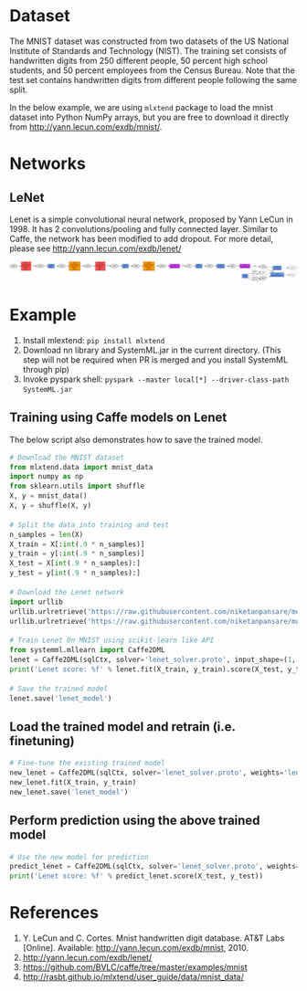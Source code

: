 <!--
{% comment %}
Licensed to the Apache Software Foundation (ASF) under one or more
contributor license agreements.  See the NOTICE file distributed with
this work for additional information regarding copyright ownership.
The ASF licenses this file to you under the Apache License, Version 2.0
(the "License"); you may not use this file except in compliance with
the License.  You may obtain a copy of the License at

http://www.apache.org/licenses/LICENSE-2.0

Unless required by applicable law or agreed to in writing, software
distributed under the License is distributed on an "AS IS" BASIS,
WITHOUT WARRANTIES OR CONDITIONS OF ANY KIND, either express or implied.
See the License for the specific language governing permissions and
limitations under the License.
{% endcomment %}
-->

# Dataset

The MNIST dataset was constructed from two datasets of the US National Institute of Standards and Technology (NIST). The training set consists of handwritten digits from 250 different people, 50 percent high school students, and 50 percent employees from the Census Bureau. Note that the test set contains handwritten digits from different people following the same split.

In the below example, we are using `mlxtend` package to load the mnist dataset into Python NumPy arrays, but you are free to download it directly from http://yann.lecun.com/exdb/mnist/.

# Networks

## LeNet

Lenet is a simple convolutional neural network, proposed by Yann LeCun in 1998. It has 2 convolutions/pooling and fully connected layer. Similar to Caffe, the network has been modified to add dropout. For more detail, please see http://yann.lecun.com/exdb/lenet/

![Lenet network](lenet_network.png)

# Example

  1. Install mlextend: `pip install mlxtend`
  2. Download nn library and SystemML.jar  in the current directory. (This step will not be required when PR is merged and you install SystemML through pip)
  3. Invoke pyspark shell: `pyspark --master local[*] --driver-class-path SystemML.jar`

## Training using Caffe models on Lenet

The below script also demonstrates how to save the trained model.

```python
# Download the MNIST dataset
from mlxtend.data import mnist_data
import numpy as np
from sklearn.utils import shuffle
X, y = mnist_data()
X, y = shuffle(X, y)

# Split the data into training and test
n_samples = len(X)
X_train = X[:int(.9 * n_samples)]
y_train = y[:int(.9 * n_samples)]
X_test = X[int(.9 * n_samples):]
y_test = y[int(.9 * n_samples):]

# Download the Lenet network
import urllib
urllib.urlretrieve('https://raw.githubusercontent.com/niketanpansare/model_zoo/master/caffe/vision/lenet/mnist/lenet.proto', 'lenet.proto')
urllib.urlretrieve('https://raw.githubusercontent.com/niketanpansare/model_zoo/master/caffe/vision/lenet/mnist/lenet_solver.proto', 'lenet_solver.proto')

# Train Lenet On MNIST using scikit-learn like API
from systemml.mllearn import Caffe2DML
lenet = Caffe2DML(sqlCtx, solver='lenet_solver.proto', input_shape=(1, 28, 28)).set(debug=True).setStatistics(True)
print('Lenet score: %f' % lenet.fit(X_train, y_train).score(X_test, y_test))

# Save the trained model
lenet.save('lenet_model')
```

## Load the trained model and retrain (i.e. finetuning)

```python
# Fine-tune the existing trained model
new_lenet = Caffe2DML(sqlCtx, solver='lenet_solver.proto', weights='lenet_model', input_shape=(1, 28, 28)).set(debug=True)
new_lenet.fit(X_train, y_train)
new_lenet.save('lenet_model')
```

## Perform prediction using the above trained model

```python
# Use the new model for prediction
predict_lenet = Caffe2DML(sqlCtx, solver='lenet_solver.proto', weights='lenet_model', input_shape=(1, 28, 28))
print('Lenet score: %f' % predict_lenet.score(X_test, y_test))
```

# References

  1. Y. LeCun and C. Cortes. Mnist handwritten digit database. AT&T Labs [Online]. Available: http://yann.lecun.com/exdb/mnist, 2010.
  2. http://yann.lecun.com/exdb/lenet/
  3. https://github.com/BVLC/caffe/tree/master/examples/mnist
  4. http://rasbt.github.io/mlxtend/user_guide/data/mnist_data/
